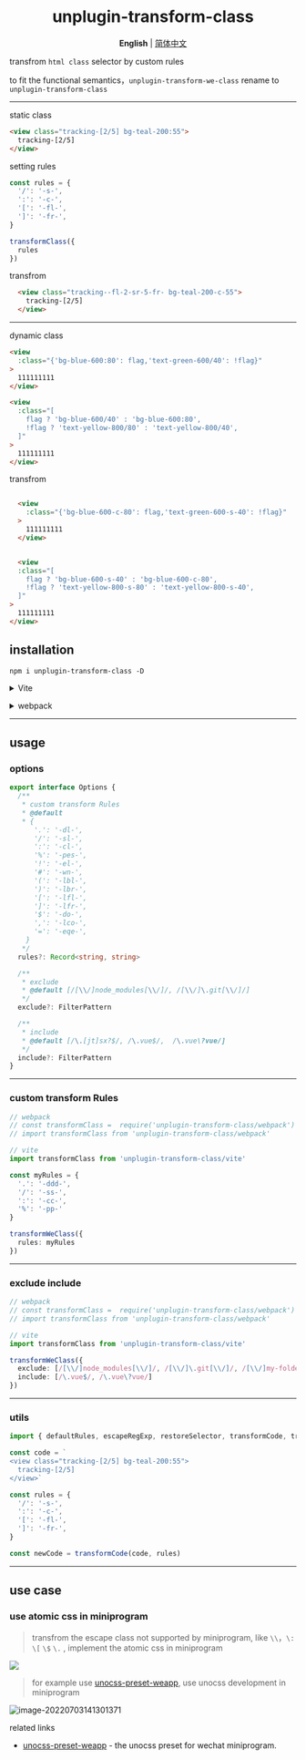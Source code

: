 <H1 align='center'>
unplugin-transform-class
</H1>


<p align='center'>
<b>English</b> | <a href="https://github.com/MellowCo/unplugin-transform-class/blob/main/README.zh-CN.md">简体中文</a>
</p>

transfrom `html class` selector by custom rules 

to fit the functional semantics，`unplugin-transform-we-class` rename to `unplugin-transform-class`

---

static class

```html
<view class="tracking-[2/5] bg-teal-200:55">
  tracking-[2/5]
</view>
```

setting rules

```js
const rules = {
  '/': '-s-',
  ':': '-c-',
  '[': '-fl-',
  ']': '-fr-',
}

transformClass({
  rules
})
```

transfrom

```html
  <view class="tracking--fl-2-sr-5-fr- bg-teal-200-c-55">
    tracking-[2/5]
  </view>
```

---

dynamic class

```html
<view
  :class="{'bg-blue-600:80': flag,'text-green-600/40': !flag}"
>
  111111111
</view>

<view
  :class="[
    flag ? 'bg-blue-600/40' : 'bg-blue-600:80',
    !flag ? 'text-yellow-800/80' : 'text-yellow-800/40',
  ]"
>
  111111111
</view>
```

transfrom

```html

  <view
    :class="{'bg-blue-600-c-80': flag,'text-green-600-s-40': !flag}"
  >
    111111111
  </view>


  <view
  :class="[
    flag ? 'bg-blue-600-s-40' : 'bg-blue-600-c-80',
    !flag ? 'text-yellow-800-s-80' : 'text-yellow-800-s-40',
  ]"
>
  111111111
</view>
```



## installation

```shell
npm i unplugin-transform-class -D
```

<details>
<summary>Vite</summary><br>

```ts
import { defineConfig } from 'vite'
import transformClass from 'unplugin-transform-class/vite'

// https://vitejs.dev/config/
export default defineConfig({
  plugins: [
    // https://github.com/MellowCo/unplugin-transform-class
    transformClass(),
  ],
})
```

<br></details>


<details>
<summary>webpack</summary><br>

```ts
const transformClass = require('unplugin-transform-class/webpack')

module.exports = {
  configureWebpack: {
    plugins: [
      // https://github.com/MellowCo/unplugin-transform-class
      transformClass(),
    ],
  },
}
```

<br></details>

---
## usage

### options
```ts
export interface Options {
  /**
   * custom transform Rules
   * @default
   * {
      '.': '-dl-',
      '/': '-sl-',
      ':': '-cl-',
      '%': '-pes-',
      '!': '-el-',
      '#': '-wn-',
      '(': '-lbl-',
      ')': '-lbr-',
      '[': '-lfl-',
      ']': '-lfr-',
      '$': '-do-',
      ',': '-lco-',
      '=': '-eqe-',
    }
   */
  rules?: Record<string, string>

  /**
   * exclude
   * @default [/[\\/]node_modules[\\/]/, /[\\/]\.git[\\/]/]
   */
  exclude?: FilterPattern

  /**
   * include
   * @default [/\.[jt]sx?$/, /\.vue$/,  /\.vue\?vue/]
   */
  include?: FilterPattern
}
```

---
### custom transform Rules

```ts
// webpack
// const transformClass =  require('unplugin-transform-class/webpack')
// import transformClass from 'unplugin-transform-class/webpack'

// vite
import transformClass from 'unplugin-transform-class/vite'

const myRules = {
  '.': '-ddd-',
  '/': '-ss-',
  ':': '-cc-',
  '%': '-pp-'
}

transformWeClass({
  rules: myRules
})
```

---
### exclude include
```ts
// webpack
// const transformClass =  require('unplugin-transform-class/webpack')
// import transformClass from 'unplugin-transform-class/webpack'

// vite
import transformClass from 'unplugin-transform-class/vite'

transformWeClass({
  exclude: [/[\\/]node_modules[\\/]/, /[\\/]\.git[\\/]/, /[\\/]my-folder[\\/]/],
  include: [/\.vue$/, /\.vue\?vue/]
})
```

---
### utils
```ts
import { defaultRules, escapeRegExp, restoreSelector, transformCode, transformEscapESelector, transformSelector } from 'unplugin-transform-class/utils'

const code = `
<view class="tracking-[2/5] bg-teal-200:55">
  tracking-[2/5]
</view>`

const rules = {
  '/': '-s-',
  ':': '-c-',
  '[': '-fl-',
  ']': '-fr-',
}

const newCode = transformCode(code, rules)
```

---
## use case

### use atomic css in miniprogram 

> transfrom the escape class  not supported by miniprogram, like `\\`，`\:` `\[` `\$`  `\.` , implement the atomic css in miniprogram

![](https://fastly.jsdelivr.net/gh/MellowCo/image-host/2022/202209181628083.png)

> for example use [unocss-preset-weapp](https://github.com/MellowCo/unocss-preset-weapp), use unocss development in miniprogram

![image-20220703141301371](https://fastly.jsdelivr.net/gh/MellowCo/image-host/2022/202207031413496.png)



related links
* [unocss-preset-weapp](https://github.com/MellowCo/unocss-preset-weapp) - the unocss preset for wechat miniprogram.
